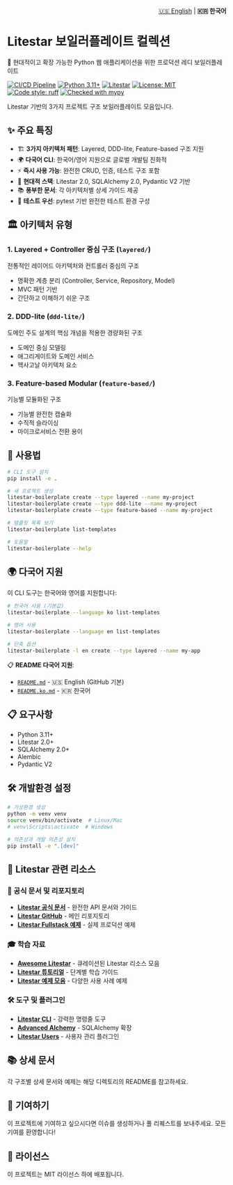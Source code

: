 <p align="right">
  <a href="README.md">🇺🇸 English</a> |
  <strong>🇰🇷 한국어</strong>
</p>

# Litestar 보일러플레이트 컬렉션

🚀 현대적이고 확장 가능한 Python 웹 애플리케이션을 위한 프로덕션 레디 보일러플레이트

[![CI/CD Pipeline](https://github.com/dan1901/litestar-boilerplate/workflows/CI%2FCD%20Pipeline/badge.svg)](https://github.com/dan1901/litestar-boilerplate/actions)
[![Python 3.11+](https://img.shields.io/badge/python-3.11+-blue.svg)](https://www.python.org/downloads/)
[![Litestar](https://img.shields.io/badge/Litestar-2.0+-green.svg)](https://litestar.dev/)
[![License: MIT](https://img.shields.io/badge/License-MIT-yellow.svg)](https://opensource.org/licenses/MIT)
[![Code style: ruff](https://img.shields.io/endpoint?url=https://raw.githubusercontent.com/astral-sh/ruff/main/assets/badge/v2.json)](https://github.com/astral-sh/ruff)
[![Checked with mypy](https://www.mypy-lang.org/static/mypy_badge.svg)](https://mypy-lang.org/)

Litestar 기반의 3가지 프로젝트 구조 보일러플레이트 모음입니다.

## ✨ 주요 특징

- 🏗️ **3가지 아키텍처 패턴**: Layered, DDD-lite, Feature-based 구조 지원
- 🌍 **다국어 CLI**: 한국어/영어 지원으로 글로벌 개발팀 친화적
- ⚡ **즉시 사용 가능**: 완전한 CRUD, 인증, 테스트 구조 포함
- 🔧 **현대적 스택**: Litestar 2.0, SQLAlchemy 2.0, Pydantic V2 기반
- 📚 **풍부한 문서**: 각 아키텍처별 상세 가이드 제공
- 🧪 **테스트 우선**: pytest 기반 완전한 테스트 환경 구성

## 🏛️ 아키텍처 유형

### 1. Layered + Controller 중심 구조 (`layered/`)
전통적인 레이어드 아키텍처와 컨트롤러 중심의 구조
- 명확한 계층 분리 (Controller, Service, Repository, Model)
- MVC 패턴 기반
- 간단하고 이해하기 쉬운 구조

### 2. DDD-lite (`ddd-lite/`)
도메인 주도 설계의 핵심 개념을 적용한 경량화된 구조
- 도메인 중심 모델링
- 애그리게이트와 도메인 서비스
- 헥사고날 아키텍처 요소

### 3. Feature-based Modular (`feature-based/`)
기능별 모듈화된 구조
- 기능별 완전한 캡슐화
- 수직적 슬라이싱
- 마이크로서비스 전환 용이

## 🚀 사용법

```bash
# CLI 도구 설치
pip install -e .

# 새 프로젝트 생성
litestar-boilerplate create --type layered --name my-project
litestar-boilerplate create --type ddd-lite --name my-project
litestar-boilerplate create --type feature-based --name my-project

# 템플릿 목록 보기
litestar-boilerplate list-templates

# 도움말
litestar-boilerplate --help
```

## 🌍 다국어 지원

이 CLI 도구는 한국어와 영어를 지원합니다:

```bash
# 한국어 사용 (기본값)
litestar-boilerplate --language ko list-templates

# 영어 사용
litestar-boilerplate --language en list-templates

# 단축 옵션
litestar-boilerplate -l en create --type layered --name my-app
```

📋 **README 다국어 지원**:
- [`README.md`](README.md) - 🇺🇸 English (GitHub 기본)
- [`README.ko.md`](README.ko.md) - 🇰🇷 한국어

## 📋 요구사항

- Python 3.11+
- Litestar 2.0+
- SQLAlchemy 2.0+
- Alembic
- Pydantic V2

## 🛠️ 개발환경 설정

```bash
# 가상환경 생성
python -m venv venv
source venv/bin/activate  # Linux/Mac
# venv\Scripts\activate  # Windows

# 의존성과 개발 의존성 설치
pip install -e ".[dev]"
```

## 🧩 Litestar 관련 리소스

### 📖 공식 문서 및 리포지토리
- [**Litestar 공식 문서**](https://docs.litestar.dev/) - 완전한 API 문서와 가이드
- [**Litestar GitHub**](https://github.com/litestar-org/litestar) - 메인 리포지토리
- [**Litestar Fullstack 예제**](https://github.com/litestar-org/litestar-fullstack) - 실제 프로덕션 예제

### 🎓 학습 자료
- [**Awesome Litestar**](https://github.com/litestar-org/awesome-litestar) - 큐레이션된 Litestar 리소스 모음
- [**Litestar 튜토리얼**](https://docs.litestar.dev/latest/tutorials/) - 단계별 학습 가이드
- [**Litestar 예제 모음**](https://github.com/litestar-org/litestar/tree/main/docs/examples) - 다양한 사용 사례 예제

### 🛠️ 도구 및 플러그인
- [**Litestar CLI**](https://docs.litestar.dev/latest/usage/cli/) - 강력한 명령줄 도구
- [**Advanced Alchemy**](https://github.com/litestar-org/advanced-alchemy) - SQLAlchemy 확장
- [**Litestar Users**](https://github.com/litestar-org/litestar-users) - 사용자 관리 플러그인

## 📚 상세 문서

각 구조별 상세 문서와 예제는 해당 디렉토리의 README를 참고하세요.

## 🤝 기여하기

이 프로젝트에 기여하고 싶으시다면 이슈를 생성하거나 풀 리퀘스트를 보내주세요. 모든 기여를 환영합니다!

## 📄 라이선스

이 프로젝트는 MIT 라이선스 하에 배포됩니다.
